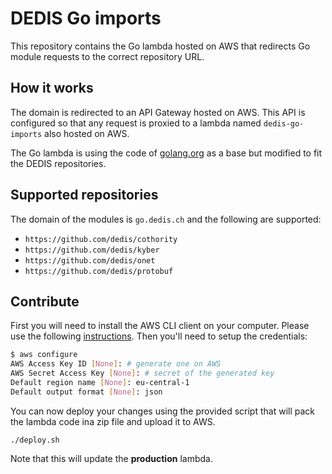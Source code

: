 # DEDIS Go imports

This repository contains the Go lambda hosted on AWS that redirects Go module
requests to the correct repository URL.

## How it works

The domain is redirected to an API Gateway hosted on AWS. This API is configured
so that any request is proxied to a lambda named `dedis-go-imports` also hosted
on AWS.

The Go lambda is using the code of [golang.org](https://github.com/golang/website/blob/master/cmd/golangorg/x.go)
as a base but modified to fit the DEDIS repositories.

## Supported repositories

The domain of the modules is `go.dedis.ch` and the following are supported:

- `https://github.com/dedis/cothority`
- `https://github.com/dedis/kyber`
- `https://github.com/dedis/onet`
- `https://github.com/dedis/protobuf`

## Contribute

First you will need to install the AWS CLI client on your computer. Please use the
following [instructions](https://docs.aws.amazon.com/cli/latest/userguide/cli-chap-install.html).
Then you'll need to setup the credentials:

```bash
$ aws configure
AWS Access Key ID [None]: # generate one on AWS
AWS Secret Access Key [None]: # secret of the generated key
Default region name [None]: eu-central-1
Default output format [None]: json
```

You can now deploy your changes using the provided script that will pack the
lambda code ina  zip file and upload it to AWS.

```
./deploy.sh
```

Note that this will update the **production** lambda.
